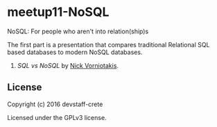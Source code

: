 # meetup11-NoSQL
NoSQL: For people who aren't into relation(ship)s

The first part is a presentation that compares traditional Relational SQL based databases to modern NoSQL databases.

1. _SQL vs NoSQL_ by [Nick Vorniotakis](https://github.com/nkvorn).

## License
Copyright (c) 2016 devstaff-crete

Licensed under the GPLv3 license.

